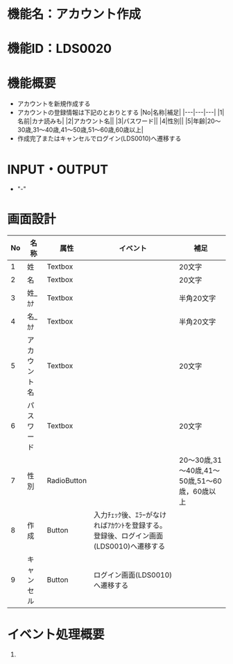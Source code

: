 # 機能名：アカウント作成
# 機能ID：LDS0020
# 機能概要
* アカウントを新規作成する
* アカウントの登録情報は下記のとおりとする
|No|名称|補足|
|---|---|---|
|1|名前|カナ読みも|
|2|アカウント名||
|3|パスワード||
|4|性別||
|5|年齢|20～30歳,31～40歳,41～50歳,51～60歳,60歳以上|
* 作成完了またはキャンセルでログイン(LDS0010)へ遷移する

# INPUT・OUTPUT
* "-"
# 画面設計
|No|名称|属性|イベント|補足|
|---|---|---|---|---|
|1|姓|Textbox||20文字|
|2|名|Textbox||20文字|
|3|姓_ｶﾅ|Textbox||半角20文字|
|4|名_ｶﾅ|Textbox||半角20文字|
|5|アカウント名|Textbox||20文字|
|6|パスワード|Textbox||20文字|
|7|性別|RadioButton||20～30歳,31～40歳,41～50歳,51～60歳，60歳以上|
|8|作成|Button|入力ﾁｪｯｸ後、ｴﾗｰがなければｱｶｳﾝﾄを登録する。登録後、ログイン画面(LDS0010)へ遷移する||
|9|キャンセル|Button|ログイン画面(LDS0010)へ遷移する||
# イベント処理概要
1.
